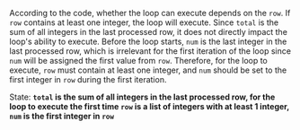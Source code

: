 According to the code, whether the loop can execute depends on the `row`. If `row` contains at least one integer, the loop will execute. Since `total` is the sum of all integers in the last processed row, it does not directly impact the loop's ability to execute. Before the loop starts, `num` is the last integer in the last processed row, which is irrelevant for the first iteration of the loop since `num` will be assigned the first value from `row`. Therefore, for the loop to execute, `row` must contain at least one integer, and `num` should be set to the first integer in `row` during the first iteration.

State: **`total` is the sum of all integers in the last processed row, for the loop to execute the first time `row` is a list of integers with at least 1 integer, `num` is the first integer in `row`**